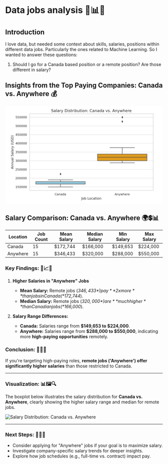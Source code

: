 # Data jobs analysis 🚀📊💼

## Introduction
I love data, but needed some context about skills, salaries, positions within different data jobs. Particularly the ones related to Machine Learning. So I wanted to answer these questions:
1. Should I go for a Canada based position or a remote position? Are those different in salary?

## Insights from the Top Paying Companies: Canada vs. Anywhere 💰

![top_jobs](assets/top_jobs.png)
## **Salary Comparison: Canada vs. Anywhere** 🌍💲📊

| Location  | Job Count | Mean Salary | Median Salary | Min Salary | Max Salary |
|-----------|----------|-------------|---------------|------------|------------|
| Canada    | 15       | $172,744    | $166,000      | $149,653   | $224,000   |
| Anywhere  | 15       | $346,433    | $320,000      | $288,000   | $550,000   |

### **Key Findings:** 🔎📈💡
1. **Higher Salaries in "Anywhere" Jobs**  
   - **Mean Salary:** Remote jobs (*$346,433*) pay **2x more** than jobs in Canada (*$172,744*).
   - **Median Salary:** Remote jobs (*$320,000*) are **much higher** than Canadian jobs (*$166,000*).

2. **Salary Range Differences:**
   - **Canada:** Salaries range from **$149,653 to $224,000**.
   - **Anywhere:** Salaries range from **$288,000 to $550,000**, indicating more **high-paying opportunities** remotely.

### **Conclusion:** 🎯💡🚀
If you're targeting high-paying roles, **remote jobs ('Anywhere') offer significantly higher salaries** than those restricted to Canada.

---

### **Visualization:** 📊🖼️🔍
The boxplot below illustrates the salary distribution for **Canada vs. Anywhere**, clearly showing the higher salary range and median for remote jobs.

![Salary Distribution: Canada vs. Anywhere](image_placeholder)

---

### **Next Steps:** 📌✅🚀
- Consider applying for "Anywhere" jobs if your goal is to maximize salary.
- Investigate company-specific salary trends for deeper insights.
- Explore how job schedules (e.g., full-time vs. contract) impact pay.


